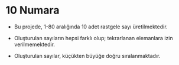 # 10 Numara

- Bu projede, 1-80 aralığında 10 adet rastgele sayı üretilmektedir.

- Oluşturulan sayıların hepsi farklı olup; tekrarlanan elemanlara izin verilmemektedir.

- Oluşturulan sayılar, küçükten büyüğe doğru sıralanmaktadır.
